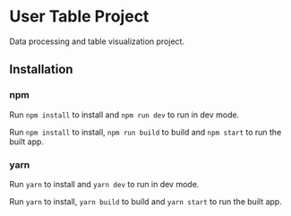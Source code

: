 # User Table Project

Data processing and table visualization project.

## Installation

### npm

Run `npm install` to install and `npm run dev` to run in dev mode.

Run `npm install` to install, `npm run build` to build and `npm start` to run the built app.

### yarn

Run `yarn` to install and `yarn dev` to run in dev mode.

Run `yarn` to install, `yarn build` to build and `yarn start` to run the built app.
